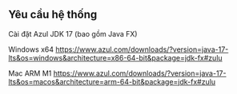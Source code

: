 ## Yêu cầu hệ thống

Cài đặt Azul JDK 17 (bao gồm Java FX) 

Windows x64 https://www.azul.com/downloads/?version=java-17-lts&os=windows&architecture=x86-64-bit&package=jdk-fx#zulu


Mac ARM M1 https://www.azul.com/downloads/?version=java-17-lts&os=macos&architecture=arm-64-bit&package=jdk-fx#zulu

